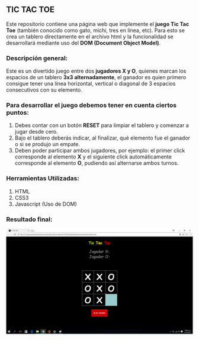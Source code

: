 ## TIC TAC TOE

Este repositorio contiene una página web que implemente el **juego Tic Tac Toe** (también conocido como gato, michi, tres en línea, etc). Para esto se crea un tablero directamente en el archivo html y la funcionalidad se desarrollará mediante uso del **DOM (Document Object Model)**.

### Descripción general:
Este es un divertido juego entre dos **jugadores X y O**, quienes marcan los espacios de un tablero **3x3 alternadamente**, el ganador es quien primero consigue tener una línea horizontal, vertical o diagonal de 3 espacios consecutivos con su elemento.

### Para desarrollar el juego debemos tener en cuenta ciertos puntos:
1. Debes contar con un botón **RESET** para limpiar el tablero y comenzar a jugar desde cero.
2. Bajo el tablero deberás indicar, al finalizar, qué elemento fue el ganador o si se produjo un empate.
3. Deben poder participar ambos jugadores, por ejemplo: el primer click corresponde al elemento **X** y el siguiente click automáticamente corresponde al elemento **O**, pudiendo así alternarse ambos turnos.

### Herramientas Utilizadas:
1. HTML
2. CSS3
3. Javascript (Uso de DOM)

### Resultado final:
![recursos](assets/images/tictactoefinal.png)